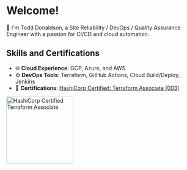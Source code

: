 # Welcome!
🌟 I'm Todd Donaldson, a Site Reliability / DevOps / Quality Assurance Engineer with a passion for CI/CD and cloud automation.

## Skills and Certifications
- 🌐 **Cloud Experience**: GCP, Azure, and AWS
- ⚙️ **DevOps Tools**: Terraform, GitHub Actions, Cloud Build/Deploy, Jenkins
- 📜 **Certifications**: [HashiCorp Certified: Terraform Associate (003)](https://www.credly.com/users/todd-donaldson.178d5ac0)

<img src="https://github.com/user-attachments/assets/4ed7fae7-1170-4d07-95fe-e5a250ed5c59" alt="HashiCorp Certified Terraform Associate" width="175">
